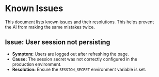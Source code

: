 # Known Issues

This document lists known issues and their resolutions. This helps prevent the AI from making the same mistakes twice.

## Issue: User session not persisting

- **Symptom:** Users are logged out after refreshing the page.
- **Cause:** The session secret was not correctly configured in the production environment.
- **Resolution:** Ensure the `SESSION_SECRET` environment variable is set.
